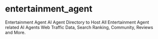 # entertainment_agent
Entertainment Agent AI Agent Directory to Host All Entertainment Agent related AI Agents Web Traffic Data, Search Ranking, Community, Reviews and More.
